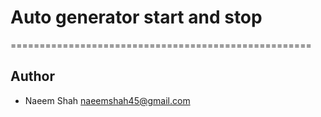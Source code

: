 # Auto generator start and stop
==================================================== 

 

 Author  
 ----------------------------
 - Naeem Shah
  naeemshah45@gmail.com
 
